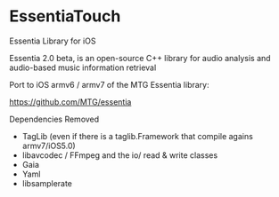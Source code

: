 EssentiaTouch
=============

Essentia Library for iOS

Essentia 2.0 beta, is an open-source C++ library for audio analysis and audio-based music information retrieval 

Port to iOS armv6  / armv7 of the MTG Essentia library:

https://github.com/MTG/essentia

Dependencies Removed

- TagLib (even if there is a taglib.Framework that compile agains armv7/iOS5.0)
- libavcodec / FFmpeg and the io/ read & write classes
- Gaia
- Yaml
- libsamplerate
